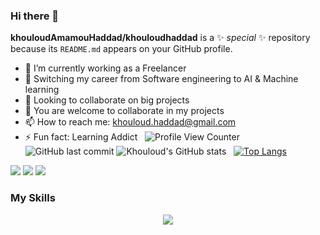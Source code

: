 ### Hi there 👋


**khouloudAmamouHaddad/khouloudhaddad** is a ✨ _special_ ✨ repository because its `README.md` appears on your GitHub profile.

- 🔭 I’m currently working as a Freelancer
- 🌱 Switching my career from Software engineering to AI & Machine learning 
- 👯 Looking to collaborate on big projects
- 🤔 You are welcome to collaborate in my projects
- 📫 How to reach me: khouloud.haddad@gmail.com
- ⚡ Fun fact: Learning Addict &nbsp;&nbsp;![Profile View Counter](https://komarev.com/ghpvc/?username=khouloudhaddad)&nbsp;&nbsp;![GitHub last commit](https://img.shields.io/github/last-commit/khouloudhaddad/khouloudhaddad)
![Khouloud's GitHub stats](https://github-readme-stats.vercel.app/api?username=khouloudhaddad&show_icons=true&theme=algolia) &nbsp;
[![Top Langs](https://github-readme-stats.vercel.app/api/top-langs/?username=khouloudhaddad&theme=algolia)](https://github.com/anuraghazra/github-readme-stats)

![](http://github-profile-summary-cards.vercel.app/api/cards/profile-details?username=khouloudhaddad&theme=codeSTACKr) 
![](http://github-profile-summary-cards.vercel.app/api/cards/repos-per-language?username=khouloudhaddad&theme=codeSTACKr) ![](http://github-profile-summary-cards.vercel.app/api/cards/stats?username=khouloudhaddad&theme=codeSTACKr)

<h3>My Skills</h3>

<p align="center">
  <a href="https://skillicons.dev">
    <img src="https://skillicons.dev/icons?i=git,vue,react,python,html,docker,angular,laravel,wordpress,php,nodejs,scss,dart,java,flutter,c#" />
  </a>
</p>
